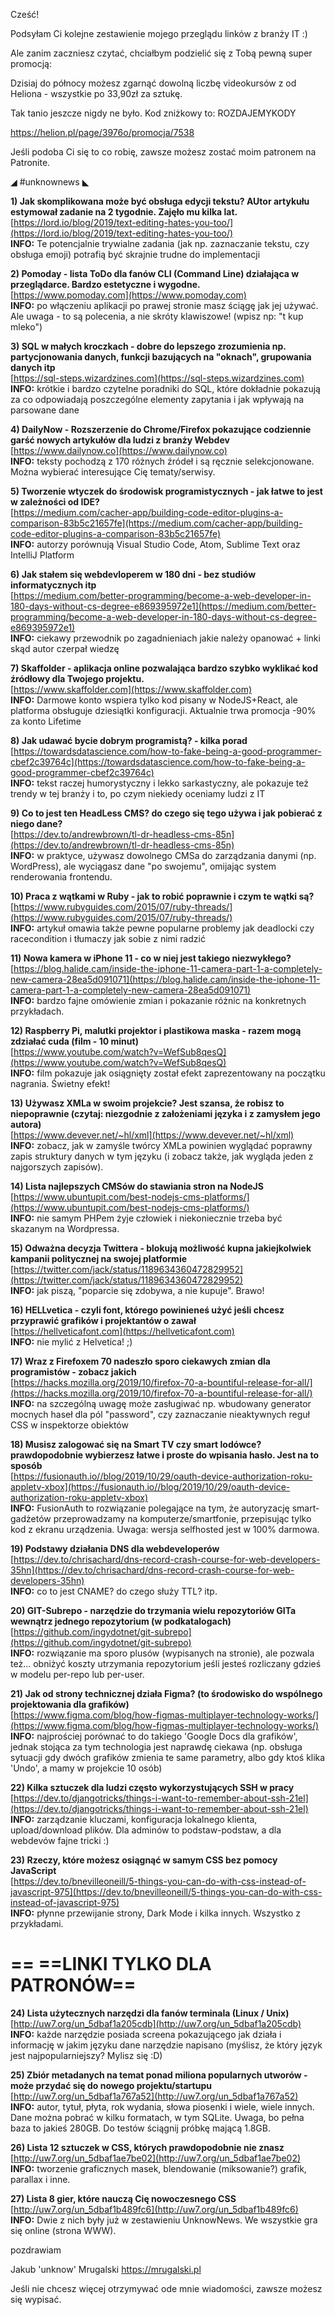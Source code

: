 Cześć!

Podsyłam Ci kolejne zestawienie mojego przeglądu linków z branży IT :)

 

Ale zanim zaczniesz czytać, chciałbym podzielić się z Tobą pewną super promocją:

Dzisiaj do północy możesz zgarnąć dowolną liczbę videokursów z od Heliona - wszystkie po 33,90zł za sztukę.

Tak tanio jeszcze nigdy ne było. Kod zniżkowy to: ROZDAJEMYKODY

https://helion.pl/page/3976o/promocja/7538

 

Jeśli podoba Ci się to co robię, zawsze możesz zostać moim patronem na Patronite.

 

◢ #unknownews ◣


**1) Jak skomplikowana może być obsługa edycji tekstu? AUtor artykułu estymował zadanie na 2 tygodnie. Zajęło mu kilka lat.**  
[https://lord.io/blog/2019/text-editing-hates-you-too/](https://lord.io/blog/2019/text-editing-hates-you-too/)  
**INFO:** Te potencjalnie trywialne zadania (jak np. zaznaczanie tekstu, czy obsługa emoji) potrafią być skrajnie trudne do implementacji  


**2) Pomoday - lista ToDo dla fanów CLI (Command Line) działająca w przeglądarce. Bardzo estetyczne i wygodne.**  
[https://www.pomoday.com](https://www.pomoday.com)  
**INFO:** po włączeniu aplikacji po prawej stronie masz ściągę jak jej używać. Ale uwaga - to są polecenia, a nie skróty klawiszowe! (wpisz np: "t kup mleko")  


**3) SQL w małych kroczkach - dobre do lepszego zrozumienia np. partycjonowania danych, funkcji bazujących na "oknach", grupowania danych itp**  
[https://sql-steps.wizardzines.com](https://sql-steps.wizardzines.com)  
**INFO:** krótkie i bardzo czytelne poradniki do SQL, które dokładnie pokazują za co odpowiadają poszczególne elementy zapytania i jak wpływają na parsowane dane  


**4) DailyNow - Rozszerzenie do Chrome/Firefox pokazujące codziennie garść nowych artykułów dla ludzi z branży Webdev**  
[https://www.dailynow.co](https://www.dailynow.co)  
**INFO:** teksty pochodzą z 170 różnych źródeł i są ręcznie selekcjonowane. Można wybierać interesujące Cię tematy/serwisy.  


**5) Tworzenie wtyczek do środowisk programistycznych - jak łatwe to jest w zależności od IDE?**  
[https://medium.com/cacher-app/building-code-editor-plugins-a-comparison-83b5c21657fe](https://medium.com/cacher-app/building-code-editor-plugins-a-comparison-83b5c21657fe)  
**INFO:** autorzy porównują Visual Studio Code, Atom, Sublime Text oraz IntelliJ Platform  


**6) Jak stałem się webdevloperem w 180 dni - bez studiów informatycznych itp**  
[https://medium.com/better-programming/become-a-web-developer-in-180-days-without-cs-degree-e869395972e1](https://medium.com/better-programming/become-a-web-developer-in-180-days-without-cs-degree-e869395972e1)  
**INFO:** ciekawy przewodnik po zagadnieniach jakie należy opanować + linki skąd autor czerpał wiedzę  


**7) Skaffolder - aplikacja online pozwalająca bardzo szybko wyklikać kod źródłowy dla Twojego projektu.**  
[https://www.skaffolder.com](https://www.skaffolder.com)  
**INFO:** Darmowe konto wspiera tylko kod pisany w NodeJS+React, ale platforma obsługuje dziesiątki konfiguracji. Aktualnie trwa promocja -90% za konto Lifetime  


**8) Jak udawać bycie dobrym programistą? - kilka porad**  
[https://towardsdatascience.com/how-to-fake-being-a-good-programmer-cbef2c39764c](https://towardsdatascience.com/how-to-fake-being-a-good-programmer-cbef2c39764c)  
**INFO:** tekst raczej humorystyczny i lekko sarkastyczny, ale pokazuje też trendy w tej branży i to, po czym niekiedy oceniamy ludzi z IT  


**9) Co to jest ten HeadLess CMS? do czego się tego używa i jak pobierać z niego dane?**  
[https://dev.to/andrewbrown/tl-dr-headless-cms-85n](https://dev.to/andrewbrown/tl-dr-headless-cms-85n)  
**INFO:** w praktyce, używasz dowolnego CMSa do zarządzania danymi (np. WordPress), ale wyciągasz dane "po swojemu", omijając system renderowania frontendu.  


**10) Praca z wątkami w Ruby - jak to robić poprawnie i czym te wątki są?**  
[https://www.rubyguides.com/2015/07/ruby-threads/](https://www.rubyguides.com/2015/07/ruby-threads/)  
**INFO:** artykuł omawia także pewne popularne problemy jak deadlocki czy racecondition i tłumaczy jak sobie z nimi radzić  


**11) Nowa kamera w iPhone 11 - co w niej jest takiego niezwykłego?**  
[https://blog.halide.cam/inside-the-iphone-11-camera-part-1-a-completely-new-camera-28ea5d091071](https://blog.halide.cam/inside-the-iphone-11-camera-part-1-a-completely-new-camera-28ea5d091071)  
**INFO:** bardzo fajne omówienie zmian i pokazanie różnic na konkretnych przykładach.  


**12) Raspberry Pi, malutki projektor i plastikowa maska - razem mogą zdziałać cuda (film - 10 minut)**  
[https://www.youtube.com/watch?v=WefSub8qesQ](https://www.youtube.com/watch?v=WefSub8qesQ)  
**INFO:** film pokazuje jak osiągnięty został efekt zaprezentowany na początku nagrania. Świetny efekt!  


**13) Używasz XMLa w swoim projekcie? Jest szansa, że robisz to niepoprawnie (czytaj: niezgodnie z założeniami języka i z zamysłem jego autora)**  
[https://www.devever.net/~hl/xml](https://www.devever.net/~hl/xml)  
**INFO:** zobacz, jak w zamyśle twórcy XMLa powinien wyglądać poprawny zapis struktury danych w tym języku (i zobacz także, jak wygląda jeden z najgorszych zapisów).  


**14) Lista najlepszych CMSów do stawiania stron na NodeJS**  
[https://www.ubuntupit.com/best-nodejs-cms-platforms/](https://www.ubuntupit.com/best-nodejs-cms-platforms/)  
**INFO:** nie samym PHPem żyje człowiek i niekoniecznie trzeba być skazanym na Wordpressa.  


**15) Odważna decyzja Twittera - blokują możliwość kupna jakiejkolwiek kampanii politycznej na swojej platformie**  
[https://twitter.com/jack/status/1189634360472829952](https://twitter.com/jack/status/1189634360472829952)  
**INFO:** jak piszą, "poparcie się zdobywa, a nie kupuje". Brawo!  


**16) HELLvetica - czyli font, którego powinieneś użyć jeśli chcesz przyprawić grafików i projektantów o zawał**  
[https://hellveticafont.com](https://hellveticafont.com)  
**INFO:** nie mylić z Helvetica! ;)  


**17) Wraz z Firefoxem 70 nadeszło sporo ciekawych zmian dla programistów - zobacz jakich**  
[https://hacks.mozilla.org/2019/10/firefox-70-a-bountiful-release-for-all/](https://hacks.mozilla.org/2019/10/firefox-70-a-bountiful-release-for-all/)  
**INFO:** na szczególną uwagę może zasługiwać np. wbudowany generator mocnych haseł dla pól "password", czy zaznaczanie nieaktywnych reguł CSS w inspektorze obiektów  


**18) Musisz zalogować się na Smart TV czy smart lodówce? prawdopodobnie wybierzesz łatwe i proste do wpisania hasło. Jest na to sposób**  
[https://fusionauth.io//blog/2019/10/29/oauth-device-authorization-roku-appletv-xbox](https://fusionauth.io//blog/2019/10/29/oauth-device-authorization-roku-appletv-xbox)  
**INFO:** FusionAuth to rozwiązanie polegające na tym, że autoryzację smart-gadżetów przeprowadzamy na komputerze/smartfonie, przepisując tylko kod z ekranu urządzenia. Uwaga: wersja selfhosted jest w 100% darmowa.  


**19) Podstawy działania DNS dla webdeveloperów**  
[https://dev.to/chrisachard/dns-record-crash-course-for-web-developers-35hn](https://dev.to/chrisachard/dns-record-crash-course-for-web-developers-35hn)  
**INFO:** co to jest CNAME? do czego służy TTL? itp.  


**20) GIT-Subrepo - narzędzie do trzymania wielu repozytoriów GITa wewnątrz jednego repozytorium (w podkatalogach)**  
[https://github.com/ingydotnet/git-subrepo](https://github.com/ingydotnet/git-subrepo)  
**INFO:** rozwiązanie ma sporo plusów (wypisanych na stronie), ale pozwala też... obniżyć koszty utrzymania repozytorium jeśli jesteś rozliczany gdzieś w modelu per-repo lub per-user.  


**21) Jak od strony technicznej działa Figma? (to środowisko do wspólnego projektowania dla grafików)**  
[https://www.figma.com/blog/how-figmas-multiplayer-technology-works/](https://www.figma.com/blog/how-figmas-multiplayer-technology-works/)  
**INFO:** najprościej porównać to do takiego 'Google Docs dla grafików', jednak stojąca za tym technologia jest naprawdę ciekawa (np. obsługa sytuacji gdy dwóch grafików zmienia te same parametry, albo gdy ktoś klika 'Undo', a mamy w projekcie 10 osób)  


**22) Kilka sztuczek dla ludzi często wykorzystujących SSH w pracy**  
[https://dev.to/djangotricks/things-i-want-to-remember-about-ssh-21el](https://dev.to/djangotricks/things-i-want-to-remember-about-ssh-21el)  
**INFO:** zarządzanie kluczami, konfiguracja lokalnego klienta, upload/download plików. Dla adminów to podstaw-podstaw, a dla webdevów fajne tricki :)  


**23) Rzeczy, które możesz osiągnąć w samym CSS bez pomocy JavaScript**  
[https://dev.to/bnevilleoneill/5-things-you-can-do-with-css-instead-of-javascript-975](https://dev.to/bnevilleoneill/5-things-you-can-do-with-css-instead-of-javascript-975)  
**INFO:** płynne przewijanie strony, Dark Mode i kilka innych. Wszystko z przykładami.  


== **==LINKI TYLKO DLA PATRONÓW==**
 ==

**24) Lista użytecznych narzędzi dla fanów terminala (Linux / Unix)**  
[http://uw7.org/un_5dbaf1a205cdb](http://uw7.org/un_5dbaf1a205cdb)  
**INFO:** każde narzędzie posiada screena pokazującego jak działa i informację w jakim języku dane narzędzie napisano (myślisz, że który język jest najpopularniejszy? Mylisz się :D)  


**25) Zbiór metadanych na temat ponad miliona popularnych utworów - może przydać się do nowego projektu/startupu**  
[http://uw7.org/un_5dbaf1a767a52](http://uw7.org/un_5dbaf1a767a52)  
**INFO:** autor, tytuł, płyta, rok wydania, słowa piosenki i wiele, wiele innych. Dane można pobrać w kilku formatach, w tym SQLite. Uwaga, bo pełna baza to jakieś 280GB. Do testów ściągnij próbkę mającą 1.8GB.  


**26) Lista 12 sztuczek w CSS, których prawdopodobnie nie znasz**  
[http://uw7.org/un_5dbaf1ae7be02](http://uw7.org/un_5dbaf1ae7be02)  
**INFO:** tworzenie graficznych masek, blendowanie (miksowanie?) grafik, parallax i inne.  


**27) Lista 8 gier, które nauczą Cię nowoczesnego CSS**  
[http://uw7.org/un_5dbaf1b489fc6](http://uw7.org/un_5dbaf1b489fc6)  
**INFO:** Dwie z nich były już w zestawieniu UnknowNews. We wszystkie gra się online (strona WWW).  


 

 
pozdrawiam

Jakub 'unknow' Mrugalski
https://mrugalski.pl
 

Jeśli nie chcesz więcej otrzymywać ode mnie wiadomości, zawsze możesz się wypisać.